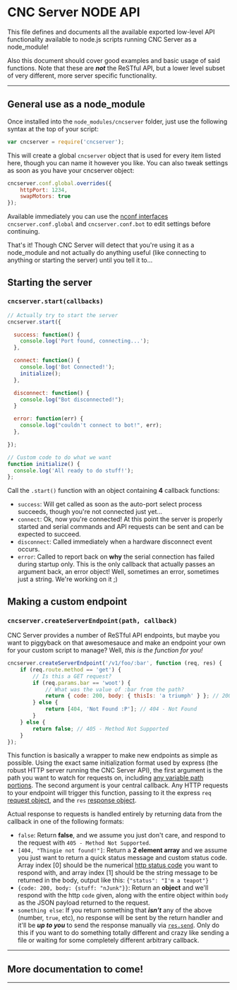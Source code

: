 # CNC Server NODE API

This file defines and documents all the available exported low-level API
functionality available to node.js scripts running CNC Server as a node_module!

Also this document should cover good examples and basic usage of said functions.
Note that these are **_not_** the ReSTful API, but a lower level subset of very
different, more server specific functionality.

---

## General use as a node_module

Once installed into the `node_modules/cncserver` folder, just use the following
syntax at the top of your script:

```javascript
var cncserver = require('cncserver');
```

This will create a global `cncserver` object that is used for every item listed
here, though you can name it however you like. You can also tweak settings as
soon as you have your cncserver object:

```javascript
cncserver.conf.global.overrides({
    httpPort: 1234,
    swapMotors: true
});
```

Available immediately you can use the
[nconf interfaces](https://github.com/flatiron/nconf#hierarchical-configuration)
`cncserver.conf.global` and `cncserver.conf.bot` to edit settings before
continuing.

That's it! Though CNC Server will detect that you're using it as a node_module
and not actually do anything useful (like connecting to anything or starting the
server) until you tell it to...

## Starting the server

### `cncserver.start(callbacks)`

```javascript
// Actually try to start the server
cncserver.start({

  success: function() {
    console.log('Port found, connecting...');
  },

  connect: function() {
    console.log('Bot Connected!');
    initialize();
  },

  disconnect: function() {
    console.log("Bot disconnected!");
  }

  error: function(err) {
    console.log("couldn't connect to bot!", err);
  },

});

// Custom code to do what we want
function initialize() {
  console.log('All ready to do stuff!');
};

```

Call the `.start()` function with an object containing **4** callback functions:

-   `success`: Will get called as soon as the auto-port select process succeeds,
    though you're not connected just yet...
-   `connect`: Ok, now you're connected! At this point the server is properly
    started and serial commands and API requests can be sent and can be expected to
    succeed.
-   `disconnect`: Called immediately when a hardware disconnect event occurs.
-   `error`: Called to report back on **why** the serial connection has failed
    during startup only. This is the only callback that actually passes an argument
    back, an error object! Well, sometimes an error, sometimes just a string.
    We're working on it ;)

## Making a custom endpoint

### `cncserver.createServerEndpoint(path, callback)`

CNC Server provides a number of ReSTful API endpoints, but maybe you want to
piggyback on that awesomesauce and make an endpoint your own for your custom script to
manage? Well, _this is the function for you!_

```javascript
cncserver.createServerEndpoint('/v1/foo/:bar', function (req, res) {
    if (req.route.method == 'get') {
        // Is this a GET request?
        if (req.params.bar == 'woot') {
            // What was the value of :bar from the path?
            return { code: 200, body: { thisIs: 'a triumph' } }; // 200 - OK + Body Data
        } else {
            return [404, 'Not Found :P']; // 404 - Not Found
        }
    } else {
        return false; // 405 - Method Not Supported
    }
});
```

This function is basically a wrapper to make new endpoints as simple as possible.
Using the exact same initialization format used by express (the robust HTTP
server running the CNC Server API), the first argument is the path you want to
watch for requests on, including
[any variable path portions](http://expressjs.com/api.html#app.param). The second
argument is your central callback. Any HTTP requests to your endpoint will
trigger this function, passing to it the express `req`
[request object](http://expressjs.com/api.html#req.params), and the
`res` [response object](http://expressjs.com/api.html#res.status).

Actual response to requests is handled entirely by returning data from the
callback in one of the following formats:

-   `false`: Return **false**, and we assume you just don't care, and respond to
    the request with `405 - Method Not Supported`.
-   `[404, "Thingie not found!"]`: Return a **2 element array** and we assume you
    just want to return a quick status message and custom status code. Array index
    [0] should be the numerical
    [http status code](http://www.w3.org/Protocols/rfc2616/rfc2616-sec10.html)
    you want to respond with, and array index [1] should be the string message to be
    returned in the body, output like this: `{"status": "I'm a teapot"}`
-   `{code: 200, body: {stuff: "nJunk"}}`: Return an **object** and we'll
    respond with the http `code` given, along with the entire object within `body`
    as the JSON payload returned to the request.
-   `something else`: If you return something that **_isn't_** any of the above
    (number, `true`, etc), no response will be sent by the return handler and it'll
    be **_up to you_** to send the response manually via
    [`res.send`](http://expressjs.com/api.html#res.send). Only do this if you want
    to do something totally different and crazy like sending a file or waiting for
    some completely different arbitrary callback.

---

## More documentation to come!

---
